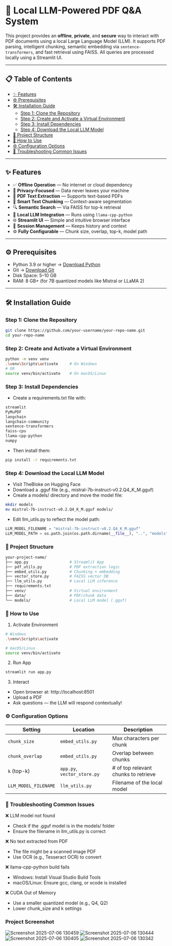 # 🧠 Local LLM-Powered PDF Q&A System

This project provides an **offline**, **private**, and **secure** way to interact with PDF documents using a local Large Language Model (LLM). It supports PDF parsing, intelligent chunking, semantic embedding via `sentence-transformers`, and fast retrieval using FAISS. All queries are processed locally using a Streamlit UI.

---

## 📋 Table of Contents

- [✨ Features](#-features)  
- [⚙️ Prerequisites](#️-prerequisites)  
- [🛠️ Installation Guide](#️-installation-guide)  
  - [Step 1: Clone the Repository](#step-1-clone-the-repository)  
  - [Step 2: Create and Activate a Virtual Environment](#step-2-create-and-activate-a-virtual-environment)  
  - [Step 3: Install Dependencies](#step-3-install-dependencies)  
  - [Step 4: Download the Local LLM Model](#step-4-download-the-local-llm-model)  
- [📁 Project Structure](#-project-structure)  
- [🚀 How to Use](#-how-to-use)  
- [⚙️ Configuration Options](#️-configuration-options)  
- [🧰 Troubleshooting Common Issues](#-troubleshooting-common-issues)  

---

## ✨ Features

- ✅ **Offline Operation** — No internet or cloud dependency  
- 🔐 **Privacy-Focused** — Data never leaves your machine  
- 📄 **PDF Text Extraction** — Supports text-based PDFs  
- 🧩 **Smart Text Chunking** — Context-aware segmentation  
- 🔍 **Semantic Search** — Via FAISS for top-k retrieval  
- 🧠 **Local LLM Integration** — Runs using `llama-cpp-python`  
- 🌐 **Streamlit UI** — Simple and intuitive browser interface  
- 💾 **Session Management** — Keeps history and context  
- ⚙️ **Fully Configurable** — Chunk size, overlap, top-k, model path

---

## ⚙️ Prerequisites

- Python 3.9 or higher → [Download Python](https://www.python.org/)  
- Git → [Download Git](https://git-scm.com/)  
- Disk Space: 5–10 GB  
- RAM: 8 GB+ (for 7B quantized models like Mistral or LLaMA 2)

---

## 🛠️ Installation Guide

### Step 1: Clone the Repository

```bash
git clone https://github.com/your-username/your-repo-name.git
cd your-repo-name
```
### Step 2: Create and Activate a Virtual Environment
```bash
python -m venv venv
.\venv\Scripts\activate     # On Windows
# OR
source venv/bin/activate    # On macOS/Linux
```

### Step 3: Install Dependencies
* Create a requirements.txt file with:

```requirements.txt
streamlit
PyMuPDF
langchain
langchain-community
sentence-transformers
faiss-cpu
llama-cpp-python
numpy
```

* Then install them:

```bash
pip install -r requirements.txt
```

### Step 4: Download the Local LLM Model
* Visit TheBloke on Hugging Face
* Download a .gguf file (e.g., mistral-7b-instruct-v0.2.Q4_K_M.gguf)
* Create a models/ directory and move the model file:

```bash
mkdir models
mv mistral-7b-instruct-v0.2.Q4_K_M.gguf models/
```
* Edit llm_utils.py to reflect the model path:

```python
LLM_MODEL_FILENAME = "mistral-7b-instruct-v0.2.Q4_K_M.gguf"
LLM_MODEL_PATH = os.path.join(os.path.dirname(__file__), "..", "models", LLM_MODEL_FILENAME)
```

### 📁 Project Structure
```bash
your-project-name/
├── app.py                  # Streamlit App
├── pdf_utils.py            # PDF extraction logic
├── embed_utils.py          # Chunking + embedding
├── vector_store.py         # FAISS vector DB
├── llm_utils.py            # Local LLM inference
├── requirements.txt
├── venv/                   # Virtual environment
├── data/                   # PDF/chunk data
└── models/                 # Local LLM model (.gguf)
```

### 🚀 How to Use
1. Activate Environment

```bash
# Windows
.\venv\Scripts\activate

# macOS/Linux
source venv/bin/activate
```

2. Run App

```bash
streamlit run app.py
```

3. Interact

* Open browser at: http://localhost:8501
* Upload a PDF
* Ask questions — the LLM will respond contextually!

### ⚙️ Configuration Options

| Setting              | Location                    | Description                          |
| -------------------- | --------------------------- | ------------------------------------ |
| `chunk_size`         | `embed_utils.py`            | Max characters per chunk             |
| `chunk_overlap`      | `embed_utils.py`            | Overlap between chunks               |
| `k` (top-k)          | `app.py`, `vector_store.py` | # of top relevant chunks to retrieve |
| `LLM_MODEL_FILENAME` | `llm_utils.py`              | Filename of the local model          |

### 🧰 Troubleshooting Common Issues

❌ LLM model not found
* Check if the .gguf model is in the models/ folder
* Ensure the filename in llm_utils.py is correct

❌ No text extracted from PDF
* The file might be a scanned image PDF
* Use OCR (e.g., Tesseract OCR) to convert

❌ llama-cpp-python build fails
* Windows: Install Visual Studio Build Tools
* macOS/Linux: Ensure gcc, clang, or xcode is installed

❌ CUDA Out of Memory
* Use a smaller quantized model (e.g., Q4, Q2)
* Lower chunk_size and k settings

### Project Screenshot
![Screenshot 2025-07-06 130459](https://github.com/user-attachments/assets/2fb73ec1-dde3-452f-97d9-50c643619461)
![Screenshot 2025-07-06 130444](https://github.com/user-attachments/assets/2f54f720-ed01-492e-87a5-8153bddf39cc)
![Screenshot 2025-07-06 130405](https://github.com/user-attachments/assets/17f6e29d-f300-4897-9ca5-bb5ef0e49e5a)
![Screenshot 2025-07-06 130342](https://github.com/user-attachments/assets/ce724f92-ea7f-4576-bbfb-3d9b83d61dcb)


